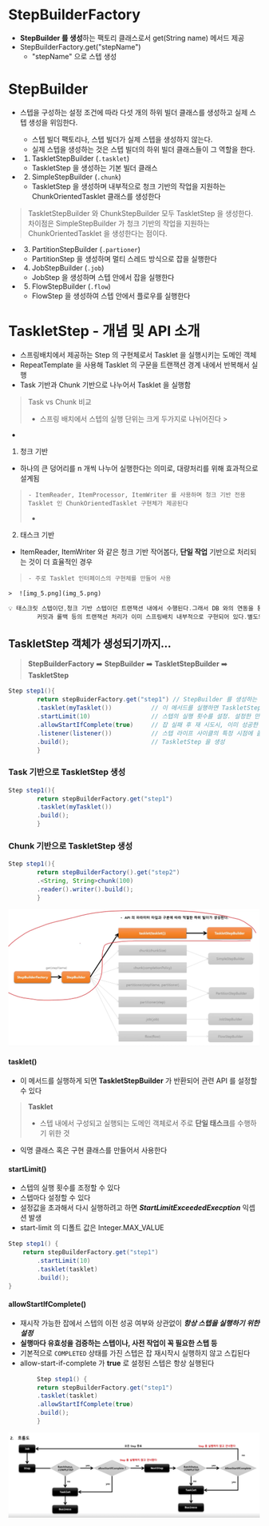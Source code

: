 # StepBuilderFactory

- **StepBuilder 를 생성**하는 팩토리 클래스로서 get(String name) 메서드 제공
- StepBuilderFactory.get("stepName")
    - "stepName" 으로 스텝 생성

# StepBuilder

- 스텝을 구성하는 설정 조건에 따라 다섯 개의 하위 빌더 클래스를 생성하고 실제 스텝 생성을 위임한다.
    - 스텝 빌더 팩토리나, 스텝 빌더가 실제 스텝을 생성하지 않는다.
    - 실제 스텝을 생성하는 것은 스텝 빌더의 하위 빌더 클래스들이 그 역할을 한다.
-
    1. TaskletStepBuilder (`.tasklet`)

    - TaskletStep 을 생성하는 기본 빌더 클래스
-
    2. SimpleStepBuilder (`.chunk`)

    - TaskletStep 을 생성하며 내부적으로 청크 기반의 작업을 지원하는 ChunkOrientedTasklet 클래스를 생성한다
> TaskletStepBuilder 와 ChunkStepBuilder 모두 TaskletStep 을 생성한다.
> 차이점은 SimpleStepBuilder 가 청크 기반의 작업을 지원하는 ChunkOrientedTasklet 을 생성한다는 점이다.
-
    3. PartitionStepBuilder (`.partioner`)

    - PartitionStep 을 생성하며 멀티 스레드 방식으로 잡을 실행한다
-
    4. JobStepBuilder (`.job`)

    - JobStep 을 생성하며 스텝 안에서 잡을 실행한다
-
    5. FlowStepBuilder (`.flow`)

    - FlowStep 을 생성하여 스텝 안에서 플로우를 실행한다

# TaskletStep - 개념 및 API 소개

- 스프링배치에서 제공하는 Step 의 구현체로서 Tasklet 을 실행시키는 도메인 객체
- RepeatTemplate 을 사용해 Tasklet 의 구문을 트랜잭션 경계 내에서 반복해서 실행
- Task 기반과 Chunk 기반으로 나누어서 Tasklet 을 실행함

> Task vs Chunk 비교
> - 스프링 배치에서 스텝의 실행 단위는 크게 두가지로 나뉘어진다
    >
-
1. 청크 기반
>
- 하나의 큰 덩어리를 n 개씩 나누어 실행한다는 의미로, 대량처리를 위해 효과적으로 설계됨
>     - ItemReader, ItemProcessor, ItemWriter 를 사용하며 청크 기반 전용 Tasklet 인 ChunkOrientedTasklet 구현체가 제공된다
>   -
2. 태스크 기반
>
- ItemReader, ItemWriter 와 같은 청크 기반 작어봅다, **단일 작업** 기반으로 처리되는 것이 더 효율적인 경우
>     - 주로 Tasklet 인터페이스의 구현체를 만들어 사용

    >  ![img_5.png](img_5.png)

```java
💡 태스크릿 스텝이던,청크 기반 스텝이던 트랜잭션 내에서 수행된다.그래서 DB 와의 연동을 통한 작업 처리 시
        커밋과 롤백 등의 트랜잭션 처리가 이미 스프링배치 내부적으로 구현되어 있다.별도의 트랜잭션 처리를 위한 구문 작성이 필요없다!
```

## TaskletStep 객체가 생성되기까지...

> **StepBuilderFactory** ➡️ **StepBuilder** ➡️ **TaskletStepBuilder** ➡️ **TaskletStep**

```java
Step step1(){
        return stepBuiderFactory.get("step1") // StepBuilder 를 생성하는 팩토리. 스텝 이름을 매개변수로 받음
        .tasklet(myTasklet())           // 이 메서드를 실행하면 TaskletStepBuilder 반환
        .startLimit(10)                 // 스텝의 실행 횟수를 설정. 설정한 만큼 실행되고 초과시 익셉션. 기본값은 INTEGER.MAX_VALUE
        .allowStartIfComplete(true)     // 잡 실패 후 재 시도시, 이미 성공한 스텝은 실행되지 않는 것이 기본. 그러나 이 API 로 true 값을 주면 성공한 스텝이라 할지라도 재실행됨
        .listener(listener())           // 스텝 라이프 사이클의 특정 시점에 콜백을 제공받도록 리스너를 설정
        .build();                       // TaskletStep 을 생성
        }
```

### Task 기반으로 TaskletStep 생성

```java
Step step1(){
        return stepBuilderFactory.get("step1")
        .tasklet(myTasklet())
        .build();
        }
```

### Chunk 기반으로 TaskletStep 생성

```java
Step step1(){
        return stepBuilderFactory().get("step2")
        .<String, String>chunk(100)
        .reader().writer().build();
        }
```

![img_6.png](img_6.png)

#### tasklet()
- 이 메서드를 실행하게 되면 **TaskletStepBuilder** 가 반환되어 관련 API 를 설정할 수 있다
> **Tasklet**
> - 스텝 내에서 구성되고 실행되는 도메인 객체로서 주로 **단일 태스크**를 수행하기 위한 것
- 익명 클래스 혹은 구현 클래스를 만들어서 사용한다

#### startLimit()
- 스텝의 실행 횟수를 조정할 수 있다
- 스텝마다 설정할 수 있다
- 설정값을 초과해서 다시 실행하려고 하면 **_StartLimitExceededExecption_** 익셉션 발생
- start-limit 의 디폴트 값은 Integer.MAX_VALUE
```java
Step step1() {
    return stepBuilderFactory.get("step1")
        .startLimit(10)
        .tasklet(tasklet)
        .build();
}
```

#### allowStartIfComplete()
- 재시작 가능한 잡에서 스텝의 이전 성공 여부와 상관없이 **_항상 스텝을 실행하기 위한 설정_**
- **실행마다 유효성을 검증하는 스텝이나, 사전 작업이 꼭 필요한 스텝 등**
- 기본적으로 `COMPLETED` 상태를 가진 스텝은 잡 재시작시 실행하지 않고 스킵된다
- allow-start-if-complete 가 **true** 로 설정된 스텝은 항상 실행된다
```java
        Step step1() {
        return stepBuilderFactory.get("step1")
        .tasklet(tasklet)
        .allowStartIfComplete(true)
        .build();
        }
```
![img_7.png](img_7.png)





